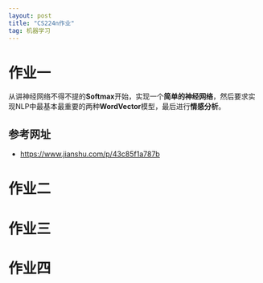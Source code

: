 ```yaml
---
layout: post
title: "CS224n作业"
tag: 机器学习
---
```


# **作业一**

从讲神经网络不得不提的**Softmax**开始，实现一个**简单的神经网络**，然后要求实现NLP中最基本最重要的两种**WordVector**模型，最后进行**情感分析**。



## **参考网址**

- <https://www.jianshu.com/p/43c85f1a787b>

# **作业二**







# **作业三**



# **作业四**

